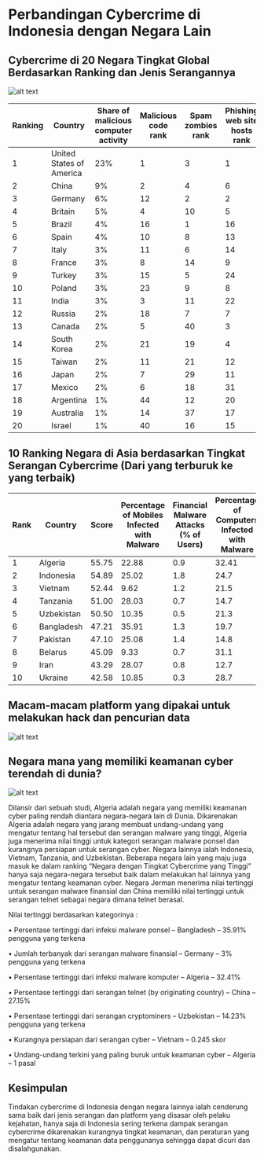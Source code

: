 # Perbandingan Cybercrime di Indonesia dengan Negara Lain

## Cybercrime di 20 Negara Tingkat Global Berdasarkan Ranking dan Jenis Serangannya

![alt text](https://github.com/MuhamadDirga/image/blob/master/Cybercrime-Top-20-Countries.jpg?raw=true "CyberCrime Top 20 Countries")

| Ranking | Country                  | Share of malicious computer activity | Malicious code rank | Spam zombies rank | Phishing web site hosts rank | Bot rank | Attack origin rank |
|---------|--------------------------|--------------------------------------|---------------------|-------------------|------------------------------|----------|--------------------|
| 1       | United States of America | 23%                                  | 1                   | 3                 | 1                            | 2        | 1                  |
| 2       | China                    | 9%                                   | 2                   | 4                 | 6                            | 1        | 2                  |
| 3       | Germany                  | 6%                                   | 12                  | 2                 | 2                            | 4        | 4                  |
| 4       | Britain                  | 5%                                   | 4                   | 10                | 5                            | 9        | 3                  |
| 5       | Brazil                   | 4%                                   | 16                  | 1                 | 16                           | 5        | 9                  |
| 6       | Spain                    | 4%                                   | 10                  | 8                 | 13                           | 3        | 6                  |
| 7       | Italy                    | 3%                                   | 11                  | 6                 | 14                           | 6        | 8                  |
| 8       | France                   | 3%                                   | 8                   | 14                | 9                            | 10       | 5                  |
| 9       | Turkey                   | 3%                                   | 15                  | 5                 | 24                           | 8        | 12                 |
| 10      | Poland                   | 3%                                   | 23                  | 9                 | 8                            | 7        | 17                 |
| 11      | India                    | 3%                                   | 3                   | 11                | 22                           | 20       | 19                 |
| 12      | Russia                   | 2%                                   | 18                  | 7                 | 7                            | 17       | 14                 |
| 13      | Canada                   | 2%                                   | 5                   | 40                | 3                            | 14       | 10                 |
| 14      | South Korea              | 2%                                   | 21                  | 19                | 4                            | 15       | 7                  |
| 15      | Taiwan                   | 2%                                   | 11                  | 21                | 12                           | 11       | 15                 |
| 16      | Japan                    | 2%                                   | 7                   | 29                | 11                           | 22       | 11                 |
| 17      | Mexico                   | 2%                                   | 6                   | 18                | 31                           | 21       | 16                 |
| 18      | Argentina                | 1%                                   | 44                  | 12                | 20                           | 12       | 18                 |
| 19      | Australia                | 1%                                   | 14                  | 37                | 17                           | 27       | 13                 |
| 20      | Israel                   | 1%                                   | 40                  | 16                | 15                           | 16       | 22                 |

## 10 Ranking Negara di Asia berdasarkan Tingkat Serangan Cybercrime (Dari yang terburuk ke yang terbaik)

| Rank | Country    | Score | Percentage of Mobiles Infected with Malware | Financial Malware Attacks (% of Users) | Percentage of Computers Infected with Malware | Percentage of Telnet Attacks by Originating Country (IoT) | Percentage of Attacks by Cryptominers | Best Prepared for Cyberattacks | Most Up-to-Date Legislation |
|------|------------|-------|---------------------------------------------|----------------------------------------|-----------------------------------------------|-----------------------------------------------------------|---------------------------------------|--------------------------------|-----------------------------|
| 1    | Algeria    | 55.75 | 22.88                                       | 0.9                                    | 32.41                                         | 0.01                                                      | 5.14                                  | 0.432                          | 1                           |
| 2    | Indonesia  | 54.89 | 25.02                                       | 1.8                                    | 24.7                                          | 1.51                                                      | 8.8                                   | 0.424                          | 4                           |
| 3    | Vietnam    | 52.44 | 9.62                                        | 1.2                                    | 21.5                                          | 1.73                                                      | 8.96                                  | 0.245                          | 2                           |
| 4    | Tanzania   | 51.00 | 28.03                                       | 0.7                                    | 14.7                                          | 0.04                                                      | 7.51                                  | 0.317                          | 1.5                         |
| 5    | Uzbekistan | 50.50 | 10.35                                       | 0.5                                    | 21.3                                          | 0.01                                                      | 14.23                                 | 0.277                          | 3                           |
| 6    | Bangladesh | 47.21 | 35.91                                       | 1.3                                    | 19.7                                          | 0.38                                                      | 3.71                                  | 0.524                          | 3.5                         |
| 7    | Pakistan   | 47.10 | 25.08                                       | 1.4                                    | 14.8                                          | 0.4                                                       | 6.07                                  | 0.447                          | 2.5                         |
| 8    | Belarus    | 45.09 | 9.33                                        | 0.7                                    | 31.1                                          | 0.04                                                      | 9.73                                  | 0.592                          | 3                           |
| 9    | Iran       | 43.29 | 28.07                                       | 0.8                                    | 12.7                                          | 1.71                                                      | 4.51                                  | 0.494                          | 2                           |
| 10   | Ukraine    | 42.58 | 10.85                                       | 0.3                                    | 28.7                                          | 1.17                                                      | 7.6                                   | 0.501                          | 3                           |

## Macam-macam platform yang dipakai untuk melakukan hack dan pencurian data

![alt text](https://github.com/MuhamadDirga/image/blob/master/existing-platforms-as-a-source-for-data-theft-and-hacks.jpg?raw=true "existing platforms as a source for data theft and hacks")

## Negara mana yang memiliki keamanan cyber terendah di dunia?

![alt text](https://github.com/MuhamadDirga/image/blob/master/cyber-security-ranking.jpg?raw=true "existing platforms as a source for data theft and hacks")

Dilansir dari sebuah studi, Algeria adalah negara yang memiliki keamanan cyber paling rendah diantara negara-negara lain di Dunia.
Dikarenakan Algeria adalah negara yang jarang membuat undang-undang yang mengatur tentang hal tersebut dan serangan malware yang tinggi, Algeria juga menerima  nilai tinggi untuk kategori serangan malware ponsel dan kurangnya persiapan untuk serangan cyber.
Negara lainnya ialah Indonesia, Vietnam, Tanzania, and Uzbekistan.
Beberapa negara lain yang maju juga masuk ke dalam ranking “Negara dengan Tingkat Cybercrime yang Tinggi” hanya saja negara-negara tersebut baik dalam melakukan hal lainnya yang mengatur tentang keamanan cyber.
Negara Jerman menerima nilai tertinggi untuk serangan malware finansial dan China memiliki nilai tertinggi untuk serangan telnet sebagai negara dimana telnet berasal.

Nilai tertinggi berdasarkan kategorinya :

•	Persentase tertinggi dari infeksi malware ponsel – Bangladesh – 35.91% pengguna yang terkena

•	Jumlah terbanyak dari serangan malware finansial – Germany – 3% pengguna yang terkena

•	Persentase tertinggi dari infeksi malware komputer – Algeria – 32.41%

•	Persentase tertinggi dari serangan telnet (by originating country) – China – 27.15%

•	Persentase tertinggi dari serangan cryptominers – Uzbekistan – 14.23% pengguna yang terkena

•	Kurangnya persiapan dari serangan cyber – Vietnam – 0.245 skor

•	Undang-undang terkini yang paling buruk untuk keamanan cyber – Algeria – 1 pasal

## Kesimpulan
Tindakan cybercrime di Indonesia dengan negara lainnya ialah cenderung sama baik dari jenis serangan dan platform yang disasar oleh pelaku kejahatan, hanya saja di Indonesia sering terkena dampak serangan cybercrime dikarenakan kurangnya tingkat keamanan, dan peraturan yang mengatur tentang keamanan data penggunanya sehingga dapat dicuri dan disalahgunakan.
